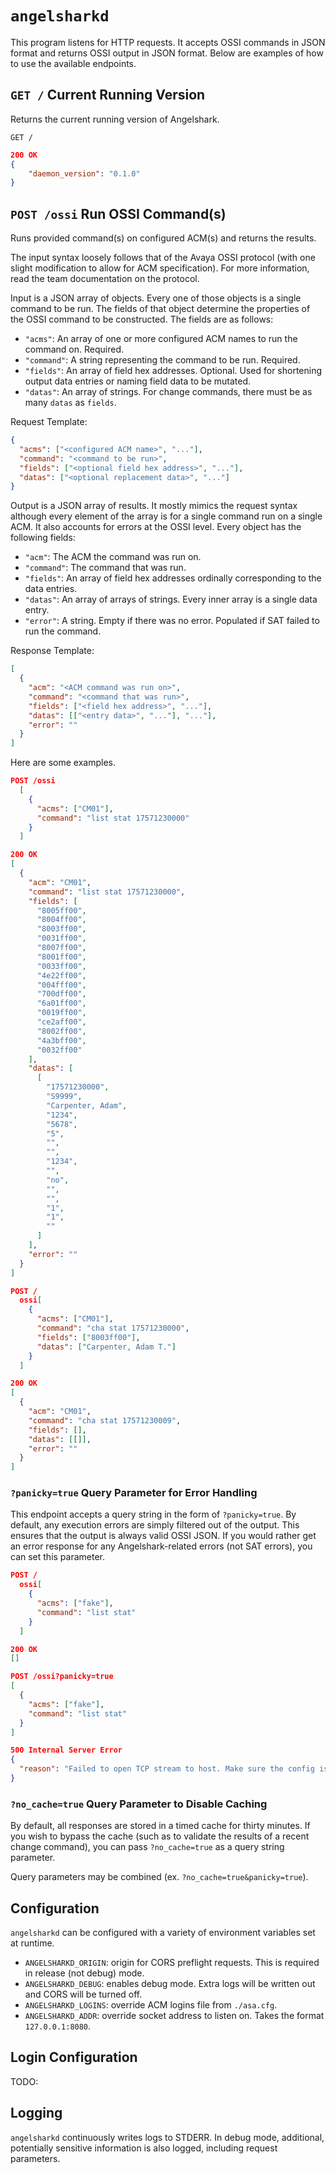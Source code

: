 # `angelsharkd`

This program listens for HTTP requests. It accepts OSSI commands in JSON format
and returns OSSI output in JSON format. Below are examples of how to use the
available endpoints.

## `GET /` Current Running Version

Returns the current running version of Angelshark.

```
GET /
```

```json
200 OK
{
    "daemon_version": "0.1.0"
}
```

## `POST /ossi` Run OSSI Command(s)

Runs provided command(s) on configured ACM(s) and returns the results.

The input syntax loosely follows that of the Avaya OSSI protocol (with one
slight modification to allow for ACM specification). For more information, read
the team documentation on the protocol.

Input is a JSON array of objects. Every one of those objects is a single command
to be run. The fields of that object determine the properties of the OSSI
command to be constructed. The fields are as follows:

- `"acms"`: An array of one or more configured ACM names to run the command on.
  Required.
- `"command"`: A string representing the command to be run. Required.
- `"fields"`: An array of field hex addresses. Optional. Used for shortening
  output data entries or naming field data to be mutated.
- `"datas"`: An array of strings. For change commands, there must be as many
  `datas` as `fields`.

Request Template:

```json
{
  "acms": ["<configured ACM name>", "..."],
  "command": "<command to be run>",
  "fields": ["<optional field hex address>", "..."],
  "datas": ["<optional replacement data>", "..."]
}
```

Output is a JSON array of results. It mostly mimics the request syntax although
every element of the array is for a single command run on a single ACM. It also
accounts for errors at the OSSI level. Every object has the following fields:

- `"acm"`: The ACM the command was run on.
- `"command"`: The command that was run.
- `"fields"`: An array of field hex addresses ordinally corresponding to the
  data entries.
- `"datas"`: An array of arrays of strings. Every inner array is a single data
  entry.
- `"error"`: A string. Empty if there was no error. Populated if SAT failed to
  run the command.

Response Template:

```json
[
  {
    "acm": "<ACM command was run on>",
    "command": "<command that was run>",
    "fields": ["<field hex address>", "..."],
    "datas": [["<entry data>", "..."], "..."],
    "error": ""
  }
]
```

Here are some examples.

```json
POST /ossi
  [
    {
      "acms": ["CM01"],
      "command": "list stat 17571230000"
    }
  ]
```

```json
200 OK
[
  {
    "acm": "CM01",
    "command": "list stat 17571230000",
    "fields": [
      "8005ff00",
      "8004ff00",
      "8003ff00",
      "0031ff00",
      "8007ff00",
      "8001ff00",
      "0033ff00",
      "4e22ff00",
      "004fff00",
      "700dff00",
      "6a01ff00",
      "0019ff00",
      "ce2aff00",
      "8002ff00",
      "4a3bff00",
      "0032ff00"
    ],
    "datas": [
      [
        "17571230000",
        "S9999",
        "Carpenter, Adam",
        "1234",
        "5678",
        "5",
        "",
        "",
        "1234",
        "",
        "no",
        "",
        "",
        "1",
        "1",
        ""
      ]
    ],
    "error": ""
  }
]
```

```json
POST /
  ossi[
    {
      "acms": ["CM01"],
      "command": "cha stat 17571230000",
      "fields": ["8003ff00"],
      "datas": ["Carpenter, Adam T."]
    }
  ]
```

```json
200 OK
[
  {
    "acm": "CM01",
    "command": "cha stat 17571230009",
    "fields": [],
    "datas": [[]],
    "error": ""
  }
]
```

### `?panicky=true` Query Parameter for Error Handling

This endpoint accepts a query string in the form of `?panicky=true`. By default,
any execution errors are simply filtered out of the output. This ensures that
the output is always valid OSSI JSON. If you would rather get an error response
for any Angelshark-related errors (not SAT errors), you can set this parameter.

```json
POST /
  ossi[
    {
      "acms": ["fake"],
      "command": "list stat"
    }
  ]
```

```json
200 OK
[]
```

```json
POST /ossi?panicky=true
[
  {
    "acms": ["fake"],
    "command": "list stat"
  }
]
```

```json
500 Internal Server Error
{
  "reason": "Failed to open TCP stream to host. Make sure the config is correct and the host is otherwise reachable."
}
```

### `?no_cache=true` Query Parameter to Disable Caching

By default, all responses are stored in a timed cache for thirty minutes. If you
wish to bypass the cache (such as to validate the results of a recent change
command), you can pass `?no_cache=true` as a query string parameter.

Query parameters may be combined (ex. `?no_cache=true&panicky=true`).

## Configuration

`angelsharkd` can be configured with a variety of environment variables set at
runtime.

- `ANGELSHARKD_ORIGIN`: origin for CORS preflight requests. This is required in
  release (not debug) mode.
- `ANGELSHARKD_DEBUG`: enables debug mode. Extra logs will be written out and
  CORS will be turned off.
- `ANGELSHARKD_LOGINS`: override ACM logins file from `./asa.cfg`.
- `ANGELSHARKD_ADDR`: override socket address to listen on. Takes the format
  `127.0.0.1:8080`.

## Login Configuration

TODO:

## Logging

`angelsharkd` continuously writes logs to STDERR. In debug mode, additional,
potentially sensitive information is also logged, including request parameters.
